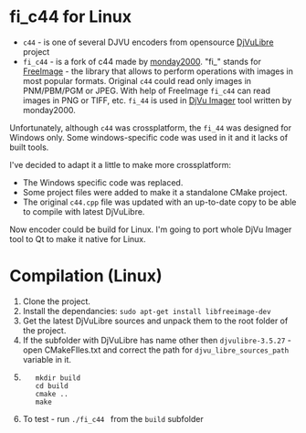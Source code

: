 # fi_c44 for Linux

* `c44` - is one of several DJVU encoders from opensource [DjVuLibre](http://djvu.sourceforge.net) project
* `fi_c44` - is a fork of c44 made by [monday2000](http://djvu-soft.narod.ru/soft/fi_c44.htm). "fi_" stands for [FreeImage](http://freeimage.sourceforge.net) - the library that allows to perform operations with images in most popular formats. Original `c44` could read only images in PNM/PBM/PGM or JPEG. With help of FreeImage `fi_c44` can read images in PNG or TIFF, etc. `fi_44` is used in [DjVu Imager](http://djvu-soft.narod.ru/scan/djvu_imager.htm) tool written by monday2000.

Unfortunately, although `c44` was crossplatform, the `fi_44` was designed for Windows only. Some windows-specific code was used in it and it lacks of built tools.

I've decided to adapt it a little to make more crossplatform:

* The Windows specific code was replaced.
* Some project files were added to make it a standalone CMake project.
* The original `c44.cpp` file was updated with an up-to-date copy to be able to compile with latest DjVuLibre.

Now encoder could be build for Linux.
I'm going to port whole DjVu Imager tool to Qt to make it native for Linux.

# Compilation (Linux)
1. Clone the project.
2. Install the dependancies: `sudo apt-get install libfreeimage-dev`
3. Get the latest DjVuLibre sources and unpack them to the root folder of the project.
4. If the subfolder with DjVuLibre has name other then `djvulibre-3.5.27` - open CMakeFIles.txt and correct the path for `djvu_libre_sources_path` variable in it.
5. ```
      mkdir build
      cd build
      cmake ..
      make
   ```
6. To test - run `./fi_c44 ` from the `build` subfolder



